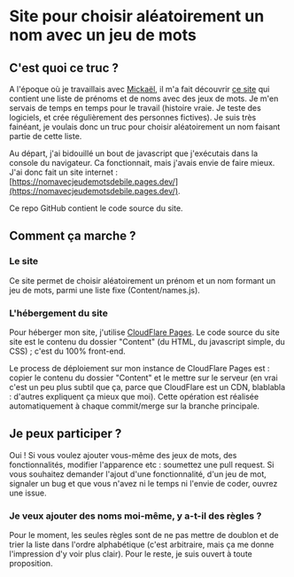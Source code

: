 # Site pour choisir aléatoirement un nom avec un jeu de mots
## C'est quoi ce truc ?
A l'époque où je travaillais avec [Mickaël](https://twitter.com/Mickael37A), il m'a fait découvrir [ce site](https://mescanefeux.com/452) qui contient une liste de prénoms et de noms avec des jeux de mots.
Je m'en servais de temps en temps pour le travail (histoire vraie. Je teste des logiciels, et crée régulièrement des personnes fictives).
Je suis très fainéant, je voulais donc un truc pour choisir aléatoirement un nom faisant partie de cette liste.

Au départ, j'ai bidouillé un bout de javascript que j'exécutais dans la console du navigateur.
Ca fonctionnait, mais j'avais envie de faire mieux.
J'ai donc fait un site internet : [https://nomavecjeudemotsdebile.pages.dev/](https://nomavecjeudemotsdebile.pages.dev/).

Ce repo GitHub contient le code source du site.

## Comment ça marche ?
### Le site
Ce site permet de choisir aléatoirement un prénom et un nom formant un jeu de mots, parmi une liste fixe (Content/names.js).

### L'hébergement du site
Pour héberger mon site, j'utilise [CloudFlare Pages](https://pages.cloudflare.com/#pricing).
Le code source du site site est le contenu du dossier "Content" (du HTML, du javascript simple, du CSS) ; c'est du 100% front-end.

Le process de déploiement sur mon instance de CloudFlare Pages est : copier le contenu du dossier "Content" et le mettre sur le serveur (en vrai c'est un peu plus subtil que ça, parce que CloudFlare est un CDN, blablabla : d'autres expliquent ça mieux que moi).
Cette opération est réalisée automatiquement à chaque commit/merge sur la branche principale.

## Je peux participer ?
Oui !
Si vous voulez ajouter vous-même des jeux de mots, des fonctionnalités, modifier l'apparence etc : soumettez une pull request.
Si vous souhaitez demander l'ajout d'une fonctionnalité, d'un jeu de mot, signaler un bug et que vous n'avez ni le temps ni l'envie de coder, ouvrez une issue.

### Je veux ajouter des noms moi-même, y a-t-il des règles ?
Pour le moment, les seules règles sont de ne pas mettre de doublon et de trier la liste dans l'ordre alphabétique (c'est arbitraire, mais ça me donne l'impression d'y voir plus clair). Pour le reste, je suis ouvert à toute proposition.
